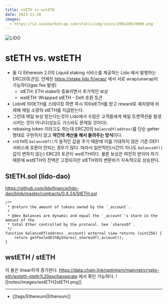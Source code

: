 ```yaml
---
title: stETH vs wstETH
date: 2023-11-30
images:
  - https://s2.coinmarketcap.com/static/img/coins/200x200/8000.png
---
```

![LIDO](https://s2.coinmarketcap.com/static/img/coins/200x200/8000.png)

# stETH vs. wstETH
- 둘 다 Ethereum 2.0의 Liquid staking 서비스를 제공하는 Lido 에서 발행하는 ERC20토큰임. 언제든 <https://stake.lido.fi/wrap/> 에서 서로 wrap/unwrap이 가능하다(gas fee 발생)
	- stETH: ETH stake의 증표이면서 추가적인 보상
	- wstETH: Wrapped stETH - Defi 호환 토큰
- Lido에 100ETH를 스테이킹 하면 즉시 100stETH를 받고 reward로 예치량에 비례해 매일 소량의 stETH를 지급받는다.
- 그런데 매일 보상 받는다는것이 Lido에서 수많은 고객들에게 매일 트랜잭션을 발생시키는 것이 아니다(성능도 가스비도 문제일 것이다).
- rebasing token 이라고도 하는데 ERC20의 `balanceOf(addres)`를 단순 getter 형태로 구현하지 않고 **약간의 계산을 해서 돌려주는 방식**이다.
- `stETH`의 `balanceOf()`가 동적인 값을 주기 때문에 이를 기대하지 않은 기존 DEFI 서비스에 호환이 안되는 경우가 많다. 따라서 일반적인(시간이 지나도 `balanceOf()`값이 변하지 않는) ERC20 토큰이 wstETH이다. 물론 보상은 여전히 받아야 하기 때문에 wstETH의 잔액은 고정되지만 stETH와의 변환비가 지속적으로 상승한다.

## StETH.sol (lido-dao)
https://github.com/lidofinance/lido-dao/blob/master/contracts/0.4.24/StETH.sol
```solidity
/**
 * @return the amount of tokens owned by the `_account`.
 *
 * @dev Balances are dynamic and equal the `_account`'s share in the amount of the
 * total Ether controlled by the protocol. See `sharesOf`.
 */
function balanceOf(address _account) external view returns (uint256) {
	return getPooledEthByShares(_sharesOf(_account));
}
```

## wstETH / stETH
이 둘은 linear하게 증가한다. <https://data.chain.link/optimism/mainnet/crypto-eth/wsteth-steth%20exchangerate> 에서 확인 가능하다.
![[notes/images/wstETH2stETH.png]]

---
- [[tags/Ethereum|Ethereum]]
